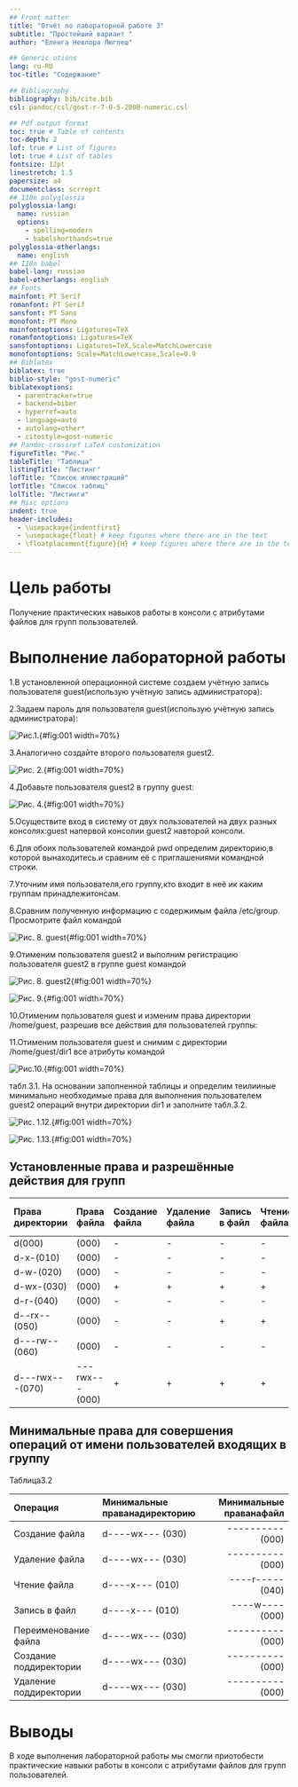 ```yaml
---
## Front matter
title: "Отчёт по лабораторной работе 3"
subtitle: "Простейший вариант "
author: "Еленга Невлора Люглеш"

## Generic otions
lang: ru-RU
toc-title: "Содержание"

## Bibliography
bibliography: bib/cite.bib
csl: pandoc/csl/gost-r-7-0-5-2008-numeric.csl

## Pdf output format
toc: true # Table of contents
toc-depth: 2
lof: true # List of figures
lot: true # List of tables
fontsize: 12pt
linestretch: 1.5
papersize: a4
documentclass: scrreprt
## I18n polyglossia
polyglossia-lang:
  name: russian
  options:
	- spelling=modern
	- babelshorthands=true
polyglossia-otherlangs:
  name: english
## I18n babel
babel-lang: russian
babel-otherlangs: english
## Fonts
mainfont: PT Serif
romanfont: PT Serif
sansfont: PT Sans
monofont: PT Mono
mainfontoptions: Ligatures=TeX
romanfontoptions: Ligatures=TeX
sansfontoptions: Ligatures=TeX,Scale=MatchLowercase
monofontoptions: Scale=MatchLowercase,Scale=0.9
## Biblatex
biblatex: true
biblio-style: "gost-numeric"
biblatexoptions:
  - parentracker=true
  - backend=biber
  - hyperref=auto
  - language=auto
  - autolang=other*
  - citestyle=gost-numeric
## Pandoc-crossref LaTeX customization
figureTitle: "Рис."
tableTitle: "Таблица"
listingTitle: "Листинг"
lofTitle: "Список иллюстраций"
lotTitle: "Список таблиц"
lolTitle: "Листинги"
## Misc options
indent: true
header-includes:
  - \usepackage{indentfirst}
  - \usepackage{float} # keep figures where there are in the text
  - \floatplacement{figure}{H} # keep figures where there are in the text
---
```


# Цель работы

Получение практических навыков работы в консоли с атрибутами файлов для групп пользователей.

# Выполнение лабораторной работы

 1.В установленной операционной системе создаем учётную запись пользователя guest(использую учётную запись администратора):

 2.Задаем пароль для пользователя guest(использую учётную запись администратора):

![Рис.1.](image/infoseclab3-1.png){#fig:001 width=70%}

3.Аналогично создайте второго пользователя guest2.


![Рис. 2.](image/infoseclab3-2.png){#fig:001 width=70%}

 
4.Добавьте пользователя guest2 в группу guest:

![Рис. 4.](image/infoseclab3-3.png){#fig:001 width=70%}


5.Осуществите вход в систему от двух пользователей на двух разных консолях:guest напервой консолии guest2 навторой консоли. 

6.Для обоих пользователей командой pwd определим директорию,в которой вынаходитесь.и сравним её с приглашениями командной строки. 

7.Уточним имя  пользователя,его группу,кто входит в неё ик каким группам принадлежитонсам.

8.Сравним полученную информацию с содержимым файла /etc/group. Просмотрите файл командой

![Рис. 8. guest ](image/infoseclab3-678.png){#fig:001 width=70%}

9.Отименим пользователя guest2 и выполним регистрацию пользователя guest2 в группе guest командой

![Рис. 8. guest2 ](image/ifoseclab3-67.png){#fig:001 width=70%}


![Рис. 9. ](image/infoseclan3-8.png){#fig:001 width=70%}


10.Отименим пользователя guest и изменим права директории /home/guest, разрешив все действия для пользователей группы:

11.Отименим пользователя guest и снимим с директории /home/guest/dir1 все атрибуты командой


![Рис.10.](image/infoseclab3-1011.png){#fig:001 width=70%}

табл.3.1. На основании заполненной таблицы и определим теилииные минимально необходимые права для выполнения пользователем guest2 операций внутри директории dir1 и заполните табл.3.2.

![Рис. 1.12.](image/infoseclab3-10.png){#fig:001 width=70%}

![Рис. 1.13.](image/infoseclab3-11.png){#fig:001 width=70%}


## Установленные права и разрешённые действия для групп

|Права директории | Права файла|Создание файла |Удаление файла|Запись в файл|Чтение файла|Смена директории|Просмотр файловв директории|Переименование файла|Смена атрибутов файла|
| :--- |:--- |:--- |:--- |:--- |:--- |:--- |:--- |:--- | ---: |
|d(000) |(000)| - | - | - | - | - | - | - | - |
|d-x-(010) |(000)| - | - | - | - | + | - | - | + |
|d-w-(020) |(000)| - | - | - | - | -| - | - | - |
|d-wx-(030) |(000)| + | + | + | + | + | - | + | - |
|d-r-(040) |(000)| - | - | - | - | - | + | - | - |
|d--rx--(050) |(000)| - | - | + | + | + | + | - | - |
|d---rw--(060) |(000)| - | - | - | - | - | + | - | - |
|d---rwx---(070) |---rwx---(000)| +| + | + | + | + | + | + | + |

## Минимальные права для совершения операций от имени пользователей входящих в группу
Таблица3.2 

|Операция|Минимальные праванадиректорию|Минимальные праванафайл|
| :--- | :--- | ---: |
|Создание файла| d----wx--- (030) | ---------- (000)|
|Удаление файла| d----wx--- (030)| ---------- (000)|
|Чтение файла| d----x--- (010)| ----r----- (040)|
|Запись в файл| d----x--- (010)| ----w---- (000)|
|Переименование файла| d----wx--- (030)| ---------- (000)|
|Создание поддиректории| d----wx--- (030)| ---------- (000)|
|Удаление поддиректории| d----wx--- (030)| ---------- (000)|

# Выводы

  В ходе выполнения лабораторной работы мы смогли приотобести практические навыки работы в консоли с атрибутами файлов для групп пользователей.


